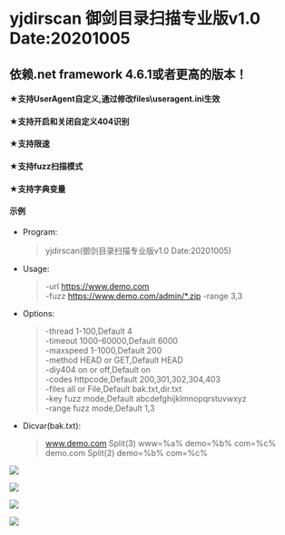 # yjdirscan 御剑目录扫描专业版v1.0 Date:20201005
## 依赖.net framework 4.6.1或者更高的版本！<br>

#### ★支持UserAgent自定义,通过修改files\useragent.ini生效<br>
#### ★支持开启和关闭自定义404识别<br>
#### ★支持限速<br>
#### ★支持fuzz扫描模式<br>
#### ★支持字典变量<br>

#### 示例<br>
* Program:
     > yjdirscan(御剑目录扫描专业版v1.0 Date:20201005)
* Usage:
     > -url         https://www.demo.com<br>
     > -fuzz        https://www.demo.com/admin/*.zip -range 3,3
* Options:
     > -thread      1-100,Default 4<br>
     > -timeout     1000-60000,Default 6000<br>
     > -maxspeed    1-1000,Default 200<br>
     > -method      HEAD or GET,Default HEAD<br>
     > -diy404      on or off,Default on<br>
     > -codes       httpcode,Default 200,301,302,304,403<br>
     > -files       all or File,Default bak.txt,dir.txt<br>
     > -key         fuzz mode,Default abcdefghijklmnopqrstuvwxyz<br>
     > -range       fuzz mode,Default 1,3
* Dicvar(bak.txt):
     > www.demo.com Split(3)  www=%a% demo=%b% com=%c%<br>
     > demo.com     Split(2)          demo=%b% com=%c%

![](https://github.com/foryujian/yjdirscan/blob/main/404.png)<br>

![](https://github.com/foryujian/yjdirscan/blob/main/c1.png)<br>

![](https://github.com/foryujian/yjdirscan/blob/main/dicscan.png)<br>

![](https://github.com/foryujian/yjdirscan/blob/main/fuzzscan.png)<br>
